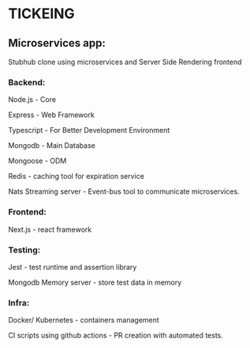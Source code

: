 # TICKEING


## Microservices app:

Stubhub clone using microservices and Server Side Rendering frontend

### Backend:

Node.js - Core

Express - Web Framework 

Typescript - For Better Development Environment

Mongodb - Main Database 

Mongoose -  ODM

Redis - caching tool for expiration service

Nats Streaming server - Event-bus tool to communicate microservices.

### Frontend:

Next.js - react framework

### Testing:

Jest - test runtime and assertion library

Mongodb Memory server - store test data in memory

### Infra:

Docker/ Kubernetes - containers management

CI scripts using github actions - PR creation with automated tests.
